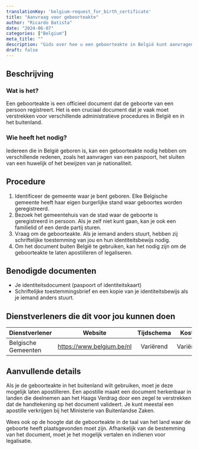 ```yaml
---
translationKey: 'belgium-request_for_birth_certificate'
title: "Aanvraag voor geboorteakte"
author: "Ricardo Batista"
date: "2024-06-07"
categories: ["Belgium"]
meta_title: ""
description: "Gids over hoe u een geboorteakte in België kunt aanvragen"
draft: false
---
```


## Beschrijving
### Wat is het?
Een geboorteakte is een officieel document dat de geboorte van een persoon registreert. Het is een cruciaal document dat je vaak moet verstrekken voor verschillende administratieve procedures in België en in het buitenland.

### Wie heeft het nodig?
Iedereen die in België geboren is, kan een geboorteakte nodig hebben om verschillende redenen, zoals het aanvragen van een paspoort, het sluiten van een huwelijk of het bewijzen van je nationaliteit.

## Procedure
1. Identificeer de gemeente waar je bent geboren. Elke Belgische gemeente heeft haar eigen burgerlijke stand waar geboortes worden geregistreerd.
2. Bezoek het gemeentehuis van de stad waar de geboorte is geregistreerd in persoon. Als je zelf niet kunt gaan, kan je ook een familielid of een derde partij sturen.
3. Vraag om de geboorteakte. Als je iemand anders stuurt, hebben zij schriftelijke toestemming van jou en hun identiteitsbewijs nodig.
4. Om het document buiten België te gebruiken, kan het nodig zijn om de geboorteakte te laten apostilleren of legaliseren.

## Benodigde documenten
- Je identiteitsdocument (paspoort of identiteitskaart)
- Schriftelijke toestemmingsbrief en een kopie van je identiteitsbewijs als je iemand anders stuurt.

## Dienstverleners die dit voor jou kunnen doen

| Dienstverlener          |     Website                      |    Tijdschema     |       Kosten      |
| ------------------------| ---------------------------------| :-------------:  | :-------------: |
| Belgische Gemeenten     |  https://www.belgium.be/nl       |    Variërend        |       Variërend     |

## Aanvullende details
Als je de geboorteakte in het buitenland wilt gebruiken, moet je deze mogelijk laten apostilleren. Een apostille maakt een document herkenbaar in landen die deelnemen aan het Haags Verdrag door een zegel te verstrekken dat de handtekening op het document valideert. Je kunt meestal een apostille verkrijgen bij het Ministerie van Buitenlandse Zaken.

Wees ook op de hoogte dat de geboorteakte in de taal van het land waar de geboorte heeft plaatsgevonden moet zijn. Afhankelijk van de bestemming van het document, moet je het mogelijk vertalen en indienen voor legalisatie.